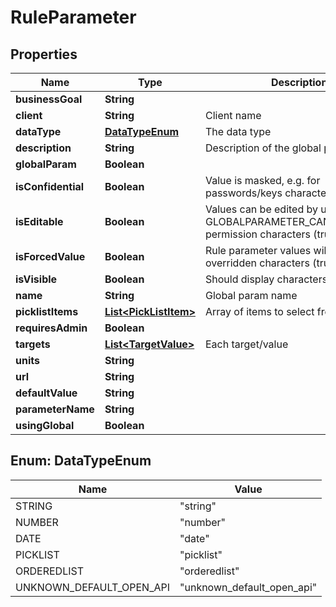 

# RuleParameter


## Properties

| Name | Type | Description | Notes |
|------------ | ------------- | ------------- | -------------|
|**businessGoal** | **String** |  |  [optional] |
|**client** | **String** | Client name |  [optional] |
|**dataType** | [**DataTypeEnum**](#DataTypeEnum) | The data type |  [optional] |
|**description** | **String** | Description of the global parameter |  [optional] |
|**globalParam** | **Boolean** |  |  [optional] |
|**isConfidential** | **Boolean** | Value is masked, e.g. for passwords/keys characters (true/false) |  [optional] |
|**isEditable** | **Boolean** | Values can be edited by users without GLOBALPARAMETER_CAN_CONFIGURE permission characters (true/false) |  [optional] |
|**isForcedValue** | **Boolean** | Rule parameter values will be overridden characters (true/false) |  [optional] |
|**isVisible** | **Boolean** | Should display characters (true/false) |  [optional] |
|**name** | **String** | Global param name |  [optional] |
|**picklistItems** | [**List&lt;PickListItem&gt;**](PickListItem.md) | Array of items to select from |  [optional] |
|**requiresAdmin** | **Boolean** |  |  [optional] |
|**targets** | [**List&lt;TargetValue&gt;**](TargetValue.md) | Each target/value |  [optional] |
|**units** | **String** |  |  [optional] |
|**url** | **String** |  |  [optional] |
|**defaultValue** | **String** |  |  [optional] |
|**parameterName** | **String** |  |  [optional] |
|**usingGlobal** | **Boolean** |  |  [optional] |



## Enum: DataTypeEnum

| Name | Value |
|---- | -----|
| STRING | &quot;string&quot; |
| NUMBER | &quot;number&quot; |
| DATE | &quot;date&quot; |
| PICKLIST | &quot;picklist&quot; |
| ORDEREDLIST | &quot;orderedlist&quot; |
| UNKNOWN_DEFAULT_OPEN_API | &quot;unknown_default_open_api&quot; |



